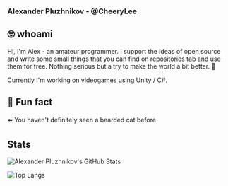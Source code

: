 ### Alexander Pluzhnikov - @CheeryLee
## 🤓 whoami
Hi, I'm Alex - an amateur programmer. I support the ideas of open source and write some small things that you can find on repositories tab and use them for free. Nothing serious but a try to make the world a bit better. 🙂

Currently I'm working on videogames using Unity / C#.

## 📣 Fun fact
⬅️ You haven't definitely seen a bearded cat before

## Stats
![Alexander Pluzhnikov's GitHub Stats](https://github-readme-stats.vercel.app/api?username=cheerylee&count_private=true&show_icons=true&theme=ayu-mirage&border_radius=8&border_color=505a66&include_all_commits=true)

![Top Langs](https://github-readme-stats.vercel.app/api/top-langs/?username=cheerylee&layout=compact&theme=ayu-mirage&border_radius=8&border_color=505a66)
